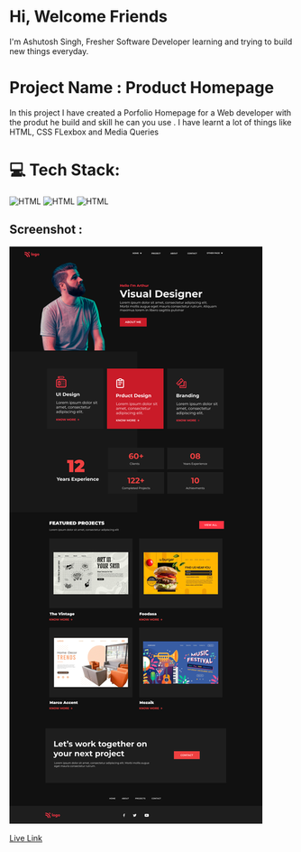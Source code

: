 # Hi, Welcome Friends

I'm Ashutosh Singh, Fresher Software Developer learning and trying to build new things everyday.

# Project Name : Product Homepage

In this project I have created a Porfolio Homepage for a Web developer with the produt he build and skill he can you use . I have learnt a lot of things like HTML, CSS FLexbox and Media Queries

# 💻 Tech Stack:

![HTML](https://img.shields.io/badge/-HTML-blue)
![HTML](https://img.shields.io/badge/-CSS-orange)
![HTML](https://img.shields.io/badge/-Media%20Querie-lightgrey)

## Screenshot :

![Screenshot](./assets/15.png)

[Live Link](https://cheerful-ganache-8697b5.netlify.app/)
